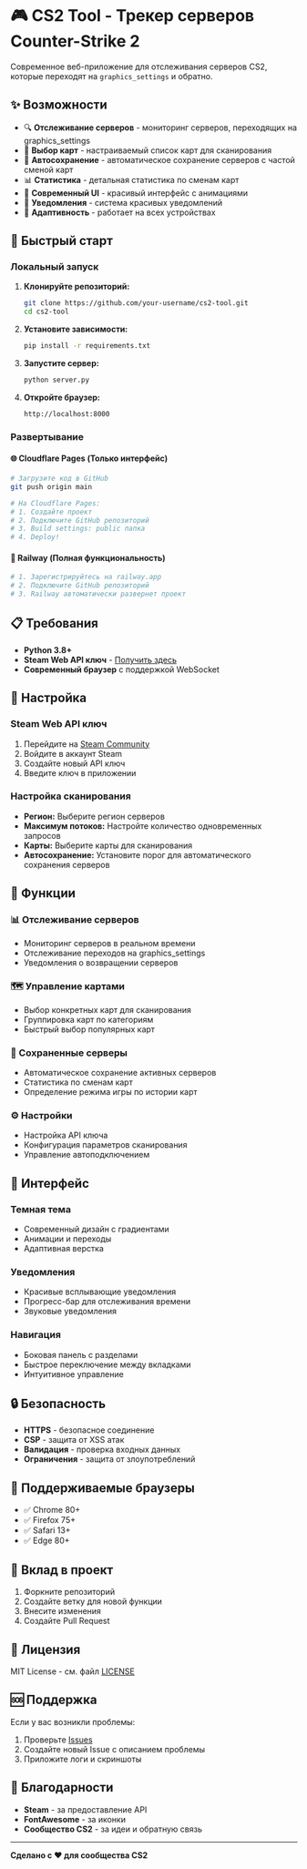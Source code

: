 # 🎮 CS2 Tool - Трекер серверов Counter-Strike 2

Современное веб-приложение для отслеживания серверов CS2, которые переходят на `graphics_settings` и обратно.

## ✨ Возможности

- 🔍 **Отслеживание серверов** - мониторинг серверов, переходящих на graphics_settings
- 🎯 **Выбор карт** - настраиваемый список карт для сканирования
- 💾 **Автосохранение** - автоматическое сохранение серверов с частой сменой карт
- 📊 **Статистика** - детальная статистика по сменам карт
- 🎨 **Современный UI** - красивый интерфейс с анимациями
- 🔔 **Уведомления** - система красивых уведомлений
- 📱 **Адаптивность** - работает на всех устройствах

## 🚀 Быстрый старт

### Локальный запуск

1. **Клонируйте репозиторий:**
   ```bash
   git clone https://github.com/your-username/cs2-tool.git
   cd cs2-tool
   ```

2. **Установите зависимости:**
   ```bash
   pip install -r requirements.txt
   ```

3. **Запустите сервер:**
   ```bash
   python server.py
   ```

4. **Откройте браузер:**
   ```
   http://localhost:8000
   ```

### Развертывание

#### 🌐 Cloudflare Pages (Только интерфейс)
```bash
# Загрузите код в GitHub
git push origin main

# На Cloudflare Pages:
# 1. Создайте проект
# 2. Подключите GitHub репозиторий
# 3. Build settings: public папка
# 4. Deploy!
```

#### 🚂 Railway (Полная функциональность)
```bash
# 1. Зарегистрируйтесь на railway.app
# 2. Подключите GitHub репозиторий
# 3. Railway автоматически развернет проект
```

## 📋 Требования

- **Python 3.8+**
- **Steam Web API ключ** - [Получить здесь](https://steamcommunity.com/dev/apikey)
- **Современный браузер** с поддержкой WebSocket

## 🔧 Настройка

### Steam Web API ключ

1. Перейдите на [Steam Community](https://steamcommunity.com/dev/apikey)
2. Войдите в аккаунт Steam
3. Создайте новый API ключ
4. Введите ключ в приложении

### Настройка сканирования

- **Регион:** Выберите регион серверов
- **Максимум потоков:** Настройте количество одновременных запросов
- **Карты:** Выберите карты для сканирования
- **Автосохранение:** Установите порог для автоматического сохранения серверов

## 🎯 Функции

### 📊 Отслеживание серверов
- Мониторинг серверов в реальном времени
- Отслеживание переходов на graphics_settings
- Уведомления о возвращении серверов

### 🗺️ Управление картами
- Выбор конкретных карт для сканирования
- Группировка карт по категориям
- Быстрый выбор популярных карт

### 💾 Сохраненные серверы
- Автоматическое сохранение активных серверов
- Статистика по сменам карт
- Определение режима игры по истории карт

### ⚙️ Настройки
- Настройка API ключа
- Конфигурация параметров сканирования
- Управление автоподключением

## 🎨 Интерфейс

### Темная тема
- Современный дизайн с градиентами
- Анимации и переходы
- Адаптивная верстка

### Уведомления
- Красивые всплывающие уведомления
- Прогресс-бар для отслеживания времени
- Звуковые уведомления

### Навигация
- Боковая панель с разделами
- Быстрое переключение между вкладками
- Интуитивное управление

## 🔒 Безопасность

- **HTTPS** - безопасное соединение
- **CSP** - защита от XSS атак
- **Валидация** - проверка входных данных
- **Ограничения** - защита от злоупотреблений

## 📱 Поддерживаемые браузеры

- ✅ Chrome 80+
- ✅ Firefox 75+
- ✅ Safari 13+
- ✅ Edge 80+

## 🤝 Вклад в проект

1. Форкните репозиторий
2. Создайте ветку для новой функции
3. Внесите изменения
4. Создайте Pull Request

## 📄 Лицензия

MIT License - см. файл [LICENSE](LICENSE)

## 🆘 Поддержка

Если у вас возникли проблемы:

1. Проверьте [Issues](https://github.com/your-username/cs2-tool/issues)
2. Создайте новый Issue с описанием проблемы
3. Приложите логи и скриншоты

## 🙏 Благодарности

- **Steam** - за предоставление API
- **FontAwesome** - за иконки
- **Сообщество CS2** - за идеи и обратную связь

---

**Сделано с ❤️ для сообщества CS2** 
